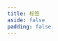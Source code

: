 ```yaml
---
title: 标签
aside: false
padding: false
---
```


<script setup>
import { onMounted } from "vue";
import { useData } from "vitepress"
import Home from "@/views/Home.vue"

const { params, site } = useData();

onMounted(() => {
  document.title = `标签：${params.value.name} | ${site.value.title}`;
});
</script>

<Home :showHeader="false" :showTags="params.name" />

